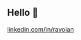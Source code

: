 ## Hello 👋
<a href="www.linkedin.com/in/ravoian">linkedin.com/in/ravoian</a>

 
<!--

**ravoian/ravoian** is a ✨ _special_ ✨ repository because its `README.md` (this file) appears on your GitHub profile.

[![Top Langs](https://github-readme-stats-git-masterrstaa-rickstaa.vercel.app/api/top-langs/?username=ravoian)](https://github.com/ravoian/github-readme-stats)

<p align="center">
  <img width="400" height="200" src="https://github-readme-stats.vercel.app/api/top-langs/?username=ravoian&size_weight=0.0005&count_weight=0.3&layout=compact&theme=vision-friendly-dark">
</p>

---

<p align="center">
  <img width="800" height="220" src="https://streak-stats.demolab.com?user=ravoian&theme=highcontrast&hide_border=true&border_radius=5&card_width=800">
</p>

<p align="center">
  <img width="600" height="200" src="https://github-readme-stats.vercel.app/api?username=ravoian&show_icons=true&theme=vision-friendly-dark">
  <img width="400" height="200" src="https://github-readme-stats.vercel.app/api/top-langs/?username=ravoian&size_weight=0.0005&count_weight=0.3&layout=compact&theme=vision-friendly-dark">
</p>

<div id="header" align="center">
  <img src="https://komarev.com/ghpvc/?username=ravoian&style=for-the-badge&color=orange" alt=""/>  
</div>

<p align="center">
 <img width="1000" src="assets/github-snake.svg" alt="snake"/>
</p>

Here are some ideas to get you started:

- 🔭 I’m currently working on ...
- 🌱 I’m currently learning ...
- 👯 I’m looking to collaborate on ...
- 🤔 I’m looking for help with ...
- 💬 Ask me about ...
- 📫 How to reach me: ...
- 😄 Pronouns: ...
- ⚡ Fun fact: ...

-->
